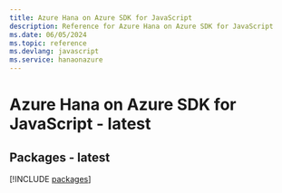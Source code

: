 ```yaml
---
title: Azure Hana on Azure SDK for JavaScript
description: Reference for Azure Hana on Azure SDK for JavaScript
ms.date: 06/05/2024
ms.topic: reference
ms.devlang: javascript
ms.service: hanaonazure
---
```

# Azure Hana on Azure SDK for JavaScript - latest
## Packages - latest
[!INCLUDE [packages](hana-on-azure-index.md)]